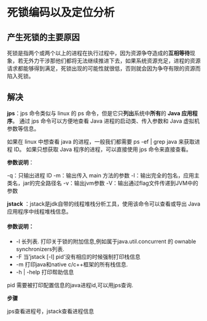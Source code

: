 # 死锁编码以及定位分析

## 产生死锁的主要原因

死锁是指两个或两个以上的进程在执行过程中，因为资源争夺造成的**互相等待**现象，若无外力干涉那他们都将无法继续推进下去，如果系统资源充足，进程的资源请求都能够得到满足，死锁出现的可能性就很低，否则就会因为争夺有限的资源而陷入死锁。

## 解决

**jps**：jps 命令类似与 linux 的 ps 命令，但是它只**列出**系统中**所有**的 **Java 应用程序**。 通过 jps 命令可以方便地查看 Java 进程的启动类、传入参数和 Java 虚拟机参数等信息。

如果在 linux 中想查看 java 的进程，一般我们都需要 ps -ef | grep java 来获取进程 ID。
如果只想获取 Java 程序的进程，可以直接使用 jps 命令来直接查看。

**参数说明**：

-q：只输出进程 ID
-m：输出传入 main 方法的参数
-l：输出完全的包名，应用主类名，jar的完全路径名
-v：输出jvm参数
-V：输出通过flag文件传递到JVM中的参数

**jstack** ：jstack是jdk自带的线程堆栈分析工具，使用该命令可以查看或导出 Java 应用程序中线程堆栈信息。

#### 参数说明：

- -l 长列表. 打印关于锁的附加信息,例如属于java.util.concurrent 的 ownable synchronizers列表.
- -F 当’jstack [-l] pid’没有相应的时候强制打印栈信息
- -m 打印java和native c/c++框架的所有栈信息.
- -h | -help 打印帮助信息

pid 需要被打印配置信息的java进程id,可以用jps查询.

**步骤**

jps查看进程号，jstack查看进程信息